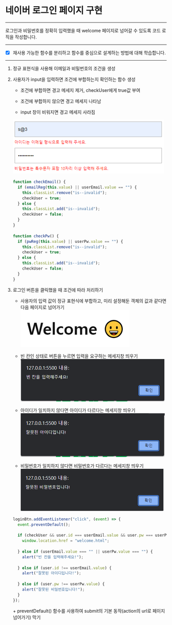 # 네이버 로그인 페이지 구현


---

로그인과 비밀번호를 정확히 입력했을 때 welcome 페이지로 넘어갈 수 있도록 코드 로직을 작성합니다.


---
- [x] 재사용 가능한 함수를 분리하고 함수를 중심으로 설계하는 방법에 대해 학습합니다.


---
1. 정규 표현식을 사용해 이메일과 비밀번호의 조건을 생성
2. 사용자가 input을 입력하면 조건에 부합하는지 확인하는 함수 생성
   
   * 조건에 부합하면 경고 메세지 제거, checkUser에게 true값 부여
  
   * 조건에 부합하지 않으면 경고 메세지 나타남
  
   * input 창이 비워지면 경고 메세지 사라짐
  
    ![경고메세지](images/check.PNG)
    ```javascript
    function checkEmail() {
      if (emailReg(this.value) || userEmail.value == "") {
        this.classList.remove("is--invalid");
        checkUser = true;
      } else {
        this.classList.add("is--invalid");
        checkUser = false;
      }
    }

    function checkPw() {
      if (pwReg(this.value) || userPw.value == "") {
        this.classList.remove("is--invalid");
        checkUser = true;
      } else {
        this.classList.add("is--invalid");
        checkUser = false;
      }
    }
    ```
3. 로그인 버튼을 클릭했을 때 조건에 따라 처리하기
   
   * 사용자의 입력 값이 정규 표현식에 부합하고, 미리 설정해둔 객체의 값과 같다면 다음 페이지로 넘어가기
  ![로그인 성공](images/success.PNG)

   * 빈 칸인 상태로 버튼을 누르면 입력을 요구하는 메세지창 띄우기
  ![빈칸 알림 얼럿창](images/blank.PNG)

   * 아이디가 일치하지 않다면 아이디가 다르다는 메세지창 띄우기
  ![아이디 알림 얼럿창](images/blank2.PNG)

   * 비밀번호가 일치하지 않다면 비밀번호가 다르다는 메세지창 띄우기
  ![비밀번호 알림 얼럿창](images/blank3.PNG)
    ```javascript
    loginBtn.addEventListener("click", (event) => {
      event.preventDefault();
      
      if (checkUser && user.id === userEmail.value && user.pw === userPw.value) {
        window.location.href = "welcome.html";

      } else if (userEmail.value === "" || userPw.value === "") {
        alert("빈 칸을 입력해주세요!");

      } else if (user.id !== userEmail.value) {
        alert("잘못된 아이디입니다!");

      } else if (user.pw !== userPw.value) {
        alert("잘못된 비밀번호입니다!");
      }
    });
    ```
    \+ preventDefault() 함수를 사용하여 submit의 기본 동작(action의 url로 페이지 넘어가기) 막기
 